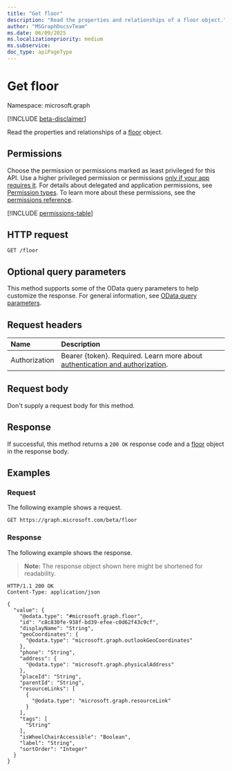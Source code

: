 ```yaml
---
title: "Get floor"
description: "Read the properties and relationships of a floor object."
author: "MSGraphDocsvTeam"
ms.date: 06/09/2025
ms.localizationpriority: medium
ms.subservice:
doc_type: apiPageType
---
```


# Get floor

Namespace: microsoft.graph

[!INCLUDE [beta-disclaimer](../../includes/beta-disclaimer.md)]

Read the properties and relationships of a [floor](../resources/floor.md) object.

## Permissions

Choose the permission or permissions marked as least privileged for this API. Use a higher privileged permission or permissions [only if your app requires it](/graph/permissions-overview#best-practices-for-using-microsoft-graph-permissions). For details about delegated and application permissions, see [Permission types](/graph/permissions-overview#permission-types). To learn more about these permissions, see the [permissions reference](/graph/permissions-reference).

<!-- {
  "blockType": "permissions",
  "name": "floor-get-permissions"
}
-->
[!INCLUDE [permissions-table](../includes/permissions/floor-get-permissions.md)]

## HTTP request

<!-- {
  "blockType": "ignored"
}
-->
``` http
GET /floor
```

## Optional query parameters

This method supports some of the OData query parameters to help customize the response. For general information, see [OData query parameters](/graph/query-parameters).

## Request headers

|Name|Description|
|:---|:---|
|Authorization|Bearer {token}. Required. Learn more about [authentication and authorization](/graph/auth/auth-concepts).|

## Request body

Don't supply a request body for this method.

## Response

If successful, this method returns a `200 OK` response code and a [floor](../resources/floor.md) object in the response body.

## Examples

### Request

The following example shows a request.
<!-- {
  "blockType": "request",
  "name": "get_floor"
}
-->
``` http
GET https://graph.microsoft.com/beta/floor
```


### Response

The following example shows the response.
>**Note:** The response object shown here might be shortened for readability.
<!-- {
  "blockType": "response",
  "truncated": true,
  "@odata.type": "microsoft.graph.floor"
}
-->
``` http
HTTP/1.1 200 OK
Content-Type: application/json

{
  "value": {
    "@odata.type": "#microsoft.graph.floor",
    "id": "c8c830fe-938f-bd39-efee-c0d62f43c9cf",
    "displayName": "String",
    "geoCoordinates": {
      "@odata.type": "microsoft.graph.outlookGeoCoordinates"
    },
    "phone": "String",
    "address": {
      "@odata.type": "microsoft.graph.physicalAddress"
    },
    "placeId": "String",
    "parentId": "String",
    "resourceLinks": [
      {
        "@odata.type": "microsoft.graph.resourceLink"
      }
    ],
    "tags": [
      "String"
    ],
    "isWheelChairAccessible": "Boolean",
    "label": "String",
    "sortOrder": "Integer"
  }
}
```

